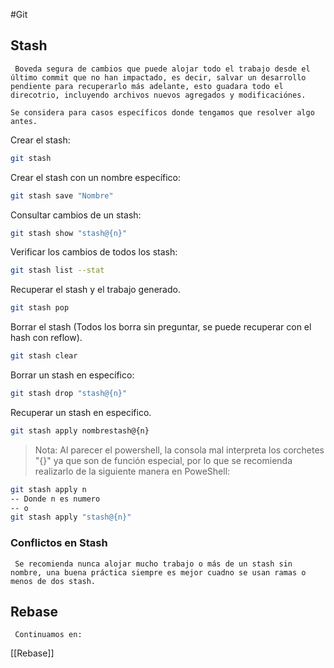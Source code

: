 #Git 
## Stash

	 Boveda segura de cambios que puede alojar todo el trabajo desde el último commit que no han impactado, es decir, salvar un desarrollo pendiente para recuperarlo más adelante, esto guadara todo el direcotrio, incluyendo archivos nuevos agregados y modificaciónes.

	Se considera para casos específicos donde tengamos que resolver algo antes.

Crear el stash:

```bash
git stash
```

Crear el stash con un nombre específico:

```bash
git stash save "Nombre"
```

Consultar cambios de un stash:

```bash
git stash show "stash@{n}"
```

Verificar los cambios de todos los stash:

```bash
git stash list --stat
```
Recuperar el stash y el trabajo generado.

```bash
git stash pop
```

Borrar el stash (Todos los borra sin preguntar, se puede recuperar con el hash con reflow).

```bash
git stash clear
```

Borrar un stash en específico:

```bash
git stash drop "stash@{n}"
```

Recuperar un stash en especifico.

```bash
git stash apply nombrestash@{n}
```

> Nota: Al parecer el powershell, la consola mal interpreta los corchetes "{}" ya que son de función especial, por lo que se recomienda realizarlo de la siguiente manera en PoweShell:

```bash
git stash apply n 
-- Donde n es numero
-- o
git stash apply "stash@{n}"
```
### Conflictos en Stash

	 Se recomienda nunca alojar mucho trabajo o más de un stash sin nombre, una buena práctica siempre es mejor cuadno se usan ramas o menos de dos stash.
## Rebase

	 Continuamos en:

[[Rebase]]